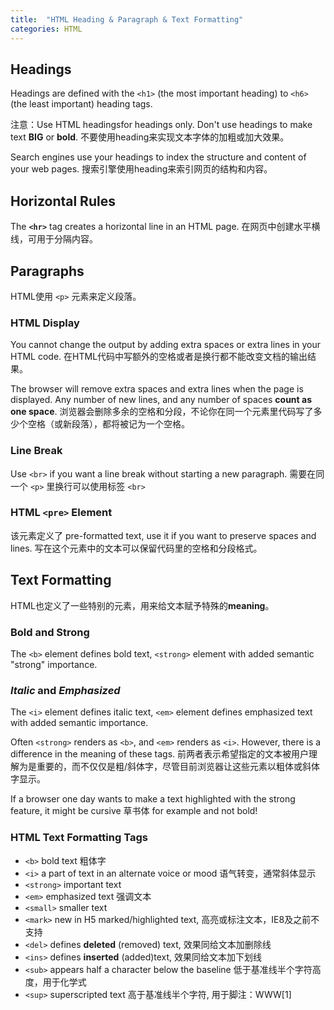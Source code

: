 ```yaml
---
title:  "HTML Heading & Paragraph & Text Formatting"
categories: HTML
---
```

## Headings

Headings are defined with the `<h1>` (the most important heading) to `<h6>` (the least important) heading tags.

注意：Use HTML headingsfor headings only. Don't use headings to make text **BIG** or **bold**. 不要使用heading来实现文本字体的加粗或加大效果。

Search engines use your headings to index the structure and content of your web pages. 搜索引擎使用heading来索引网页的结构和内容。

## Horizontal Rules

The **`<hr>`** tag creates a horizontal line in an HTML page. 在网页中创建水平横线，可用于分隔内容。

## Paragraphs

HTML使用 `<p>` 元素来定义段落。

### HTML Display

You cannot change the output by adding extra spaces or extra lines in your HTML code. 在HTML代码中写额外的空格或者是换行都不能改变文档的输出结果。

The browser will remove extra spaces and extra lines when the page is displayed. Any number of new lines, and any number of spaces **count as one space**. 浏览器会删除多余的空格和分段，不论你在同一个元素里代码写了多少个空格（或新段落），都将被记为一个空格。

### Line Break

Use `<br>` if you want a line break without starting a new paragraph. 需要在同一个 `<p>` 里换行可以使用标签 `<br>`

### HTML `<pre>` Element

该元素定义了 pre-formatted text, use it if you want to preserve spaces and lines. 写在这个元素中的文本可以保留代码里的空格和分段格式。

## Text Formatting

HTML也定义了一些特别的元素，用来给文本赋予特殊的**meaning**。

### <b>Bold</b> and <strong>Strong</strong>

The `<b>` element defines bold text, `<strong>` element with added semantic "strong" importance.

### <i>Italic</i> and <em>Emphasized</em>

The `<i>` element defines italic text, `<em>` element defines emphasized text with added semantic importance.

Often `<strong>` renders as `<b>`, and `<em>` renders as `<i>`. However, there is a difference in the meaning of these tags. 
前两者表示希望指定的文本被用户理解为是重要的，而不仅仅是粗/斜体字，尽管目前浏览器让这些元素以粗体或斜体字显示。

If a browser one day wants to make a text highlighted with the strong feature, it might be cursive 草书体 for example and not bold!

### HTML Text Formatting Tags

+ `<b>` bold text 粗体字
+ `<i>` a part of text in an alternate voice or mood 语气转变，通常斜体显示
+ `<strong>` important text
+ `<em>` emphasized text 强调文本
+ `<small>` smaller text
+ `<mark>` new in H5 marked/highlighted text, 高亮或标注文本，IE8及之前不支持
+ `<del>` defines **deleted** (removed) text, 效果同给文本加删除线
+ `<ins>` defines **inserted** (added)text, 效果同给文本加下划线
+ `<sub>` appears half a character below the baseline 低于基准线半个字符高度，用于化学式
+ `<sup>` superscripted text 高于基准线半个字符, 用于脚注：WWW[1]

